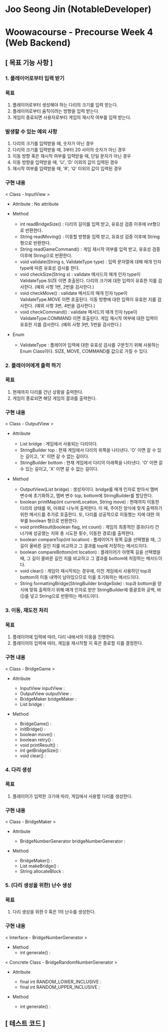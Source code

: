 # Joo Seong Jin (NotableDeveloper)
# Woowacourse - Precourse Week 4 (Web Backend)

## [ 목표 기능 사항 ]
### 1. 플레이어로부터 입력 받기
### 목표
1) 플레이어로부터 생성해야 하는 다리의 크기를 입력 받는다.
2) 플레이어로부터 움직이려는 방향을 입력 받는다.
3) 게임이 종료되면 사용자로부터 게임의 재시작 여부를 입력 받는다.


### 발생할 수 있는 예외 사항
1) 다리의 크기를 입력받을 때, 숫자가 아닌 경우
2) 다리의 크기를 입력받을 때, 3부터 20 사이의 숫자가 아닌 경우
3) 이동 방향 혹은 재시작 여부를 입력받을 때, 단일 문자가 아닌 경우
4) 이동 방향을 입력받을 때, 'U', 'D' 이외의 값이 입력된 경우
5) 재시작 여부를 입력받을 때, 'R', 'Q' 이외의 값이 입력된 경우


### 구현 내용
< Class - InputView >
- Attribute : No attribute 


- Method
  - int readBridgeSize() : 다리의 길이를 입력 받고, 유효성 검증 이후에 int형으로 반환한다. <br>
  - String readMoving() : 이동할 방향을 입력 받고, 유효성 검증 이후에 String형으로 반환한다. <br>
  - String readGameCommand() : 게임 재시작 여부를 입력 받고, 유효성 검증 이후에 String으로 반환한다. <br>
  - void validate(String s, ValidateType type) : 입력 문자열에 대해 매개 인자 type에 따른 유효성 검사를 한다. <br>
  - void checkSize(String s) : validate 메서드의 매개 인자 type이 ValidateType.SIZE 이면 호출된다. 다리의 크기에 대한 입력이 유효한 지를 검사한다. (예외 사항 1번, 2번을 검사한다.) <br>
  - void checkMove() : validate 메서드의 매개 인자 type이 ValidateType.MOVE 이면 호출된다. 이동 방향에 대한 입력이 유효한 지를 검사한다. (예외 사항 3번, 4번을 검사한다.) <br> 
  - void checkCommand() : validate 메서드의 매개 인자 type이 ValidateType.COMMAND 이면 호출된다. 게임 재시작 여부에 대한 입력이 유효한 지를 검사한다. (예외 사항 3번, 5번을 검사한다.) <br>


- Enum
  - ValidateType : 플레이어 입력에 대한 유효성 검사를 구분짓기 위해 사용하는 Enum Class이다. SIZE, MOVE, COMMAND를 값으로 가질 수 있다.


### 2. 플레이어에게 출력 하기
### 목표
1) 현재까지 다리를 건넌 상황을 출력한다.
2) 게임이 종료되면 해당 게임의 결과를 출력한다.


### 구현 내용
< Class - OutputView >
- Attribute 
  - List<String> bridge : 게임에서 사용되는 다리이다. <br>
  - StringBuilder top : 현재 게임에서 다리의 위쪽을 나타낸다. 'O' 이면 갈 수 있는 길이고, 'X' 이면 갈 수 없는 길이다. <br>
  - StringBuilder bottom : 현재 게임에서 다리의 아래쪽을 나타낸다. 'O' 이면 갈 수 있는 길이고, 'X' 이면 갈 수 없는 길이다. <br>


- Method
  - OutputView(List<String> bridge) : 생성자이다. bridge를 매개 인자로 받아서 멤버 변수에 초기화하고, 멤버 변수 top, bottom에 StringBuilder를 할당한다. <br>
  - boolean printMap(int currentLocation, String move) : 현재까지 이동한 다리의 상태를 위, 아래로 나누어 출력한다. 이 때, 주어진 양식에 맞게 출력하기 위한 메서드를 추가로 호출한다. 또, 다리를 성공적으로 이동했는 지에 대한 여부를 boolean 형으로 반환한다. <br>
  - void printResult(boolean flag, int count) : 게임의 최종적인 결과(다리 건너기에 성공했는 지와 총 시도한 횟수, 이동한 경로)를 출력한다. <br>
  - boolean compareTop(int location) : 플레이어가 윗쪽 길을 선택했을 때, 그 길이 올바른 길인 지를 비교하고 그 결과를 top에 저장하는 메서드이다. <br>
  - boolean compareBottom(int location) : 플레이어가 아랫쪽 길을 선택했을 때, 그 길이 올바른 길인 지를 비교하고 그 결과를 bottom에 저장하는 메서드이다. <br>
  - void clear() : 게임이 재시작되는 경우에, 이전 게임에서 사용하던 top과 bottom의 이동 내역이 남아있으므로 이를 초기화하는 메서드이다. <br>
  - String formattingBridge(StringBuilder bridgeSide) : top과 bottom을 양식에 맞춰 출력하기 위해 매개 인자로 받은 StringBuilder에 중괄호와 공백, 바(|)를 넣고 String으로 반환하는 메서드이다. <br> 


### 3. 이동, 재도전 처리
### 목표
1) 플레이어에 입력에 따라, 다리 내에서의 이동을 진행한다.
2) 플레이어의 입력에 따라, 게임을 재시작할 지 혹은 종료할 지를 결정한다.


### 구현 내용
< Class - BridgeGame >
- Attribute
  - InputView inputView : <br>
  - OutputView outputView : <br>
  - BridgeMaker bridgeMaker : <br>
  - List<String> bridge : <br>

- Method
  - BridgeGame() : <br>
  - initBridge() : <br>
  - boolean move() : <br>
  - boolean retry() : <br>
  - void printResult() : <br>
  - int getBridgeSize() : <br>
  - void clear() : <br>


### 4. 다리 생성
### 목표
1) 플레이어가 입력한 크기에 따라, 게임에서 사용할 다리를 생성한다.


### 구현 내용
< Class - BridgeMaker >
- Attribute
  - BridgeNumberGenerator bridgeNumberGenerator : <br>

- Method
  - BridgeMaker() :
  - List<String> makeBridge() : <br>
  - String allocateBlock : <br>


### 5. (다리 생성을 위한) 난수 생성
### 목표
1) 다리 생성을 위한 0 혹은 1의 난수를 생성한다.


### 구현 내용
< Interface - BridgeNumberGenerator >
- Method
  - int generate() : <br>

< Concrete Class - BridgeRandomNumberGenerator >
- Attribute 
  - final int RANDOM_LOWER_INCLUSIVE : <br> 
  - final int RANDOM_UPPER_INCLUSIVE : <br>

- Method
  - int generate() : <br>

## [ 테스트 코드 ]